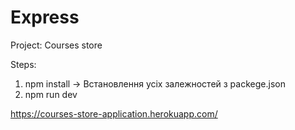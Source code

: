 # Express

Project: Courses store

Steps: 

1. npm install -> Встановлення усіх залежностей з packege.json
2. npm run dev

https://courses-store-application.herokuapp.com/
